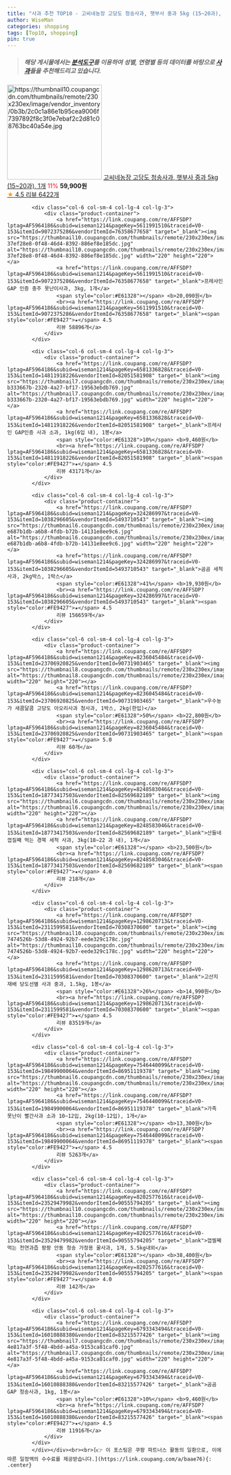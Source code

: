 ```yaml
---
title: "사과 추천 TOP10 - 고씨네농장 고당도 청송사과, 햇부사 중과 5kg (15~20과), 1개"
author: WiseMan
categories: shopping
tags: [Top10, shopping]
pin: true
---
```


> ##### 해당 게시물에서는 [**분석도구**](https://itemscout.io/)를 이용하여 **성별**, **연령별** 등의 데이터를 바탕으로 [**사과**](https://link.coupang.com/a/baae76)들을 추천해드리고 있습니다.
<div class="container"><div class="row">
            <div class="col-6 col-sm-4 col-lg-4 col-lg-3">
                <div class="product-container">
                    <a href="https://link.coupang.com/re/AFFSDP?lptag=AF5964186&subid=wiseman1214&pageKey=7641705137&traceid=V0-153&itemId=20306905411&vendorItemId=79566477400" target="_blank"><img src="https://thumbnail10.coupangcdn.com/thumbnails/remote/230x230ex/image/vendor_inventory/0b3b/2c0c1a86e1b95cea9006f7397892f8c3f0e7ebaf2c2d81c08763bc40a54e.jpg" alt="https://thumbnail10.coupangcdn.com/thumbnails/remote/230x230ex/image/vendor_inventory/0b3b/2c0c1a86e1b95cea9006f7397892f8c3f0e7ebaf2c2d81c08763bc40a54e.jpg" width="220" height="220"></a>
                    <a href="https://link.coupang.com/re/AFFSDP?lptag=AF5964186&subid=wiseman1214&pageKey=7641705137&traceid=V0-153&itemId=20306905411&vendorItemId=79566477400" target="_blank">고씨네농장 고당도 청송사과, 햇부사 중과 5kg (15~20과), 1개</a>
                    <span style="color:#E61328">11%</span> <b>59,900원</b>
                    <br><a href="https://link.coupang.com/re/AFFSDP?lptag=AF5964186&subid=wiseman1214&pageKey=7641705137&traceid=V0-153&itemId=20306905411&vendorItemId=79566477400" target="_blank"><span style="color:#FE9427">★</span> 4.5
                    리뷰 6422개</a>
                </div>
            </div>
            
            <div class="col-6 col-sm-4 col-lg-4 col-lg-3">
                <div class="product-container">
                    <a href="https://link.coupang.com/re/AFFSDP?lptag=AF5964186&subid=wiseman1214&pageKey=5611991510&traceid=V0-153&itemId=9072375286&vendorItemId=76358677658" target="_blank"><img src="https://thumbnail10.coupangcdn.com/thumbnails/remote/230x230ex/image/retail/images/354501738199481-37ef28e8-0f48-46d4-8392-886ef8e185dc.jpg" alt="https://thumbnail10.coupangcdn.com/thumbnails/remote/230x230ex/image/retail/images/354501738199481-37ef28e8-0f48-46d4-8392-886ef8e185dc.jpg" width="220" height="220"></a>
                    <a href="https://link.coupang.com/re/AFFSDP?lptag=AF5964186&subid=wiseman1214&pageKey=5611991510&traceid=V0-153&itemId=9072375286&vendorItemId=76358677658" target="_blank">프레샤인 GAP 인증 충주 못난이사과, 3kg, 1개</a>
                    <span style="color:#E61328"></span> <b>20,090원</b>
                    <br><a href="https://link.coupang.com/re/AFFSDP?lptag=AF5964186&subid=wiseman1214&pageKey=5611991510&traceid=V0-153&itemId=9072375286&vendorItemId=76358677658" target="_blank"><span style="color:#FE9427">★</span> 4.5
                    리뷰 58896개</a>
                </div>
            </div>
            
            <div class="col-6 col-sm-4 col-lg-4 col-lg-3">
                <div class="product-container">
                    <a href="https://link.coupang.com/re/AFFSDP?lptag=AF5964186&subid=wiseman1214&pageKey=6581336828&traceid=V0-153&itemId=14811918226&vendorItemId=82051581908" target="_blank"><img src="https://thumbnail7.coupangcdn.com/thumbnails/remote/230x230ex/image/retail/images/14582418444085-b333667b-2320-4a27-bf17-19563ebdb769.jpg" alt="https://thumbnail7.coupangcdn.com/thumbnails/remote/230x230ex/image/retail/images/14582418444085-b333667b-2320-4a27-bf17-19563ebdb769.jpg" width="220" height="220"></a>
                    <a href="https://link.coupang.com/re/AFFSDP?lptag=AF5964186&subid=wiseman1214&pageKey=6581336828&traceid=V0-153&itemId=14811918226&vendorItemId=82051581908" target="_blank">프레샤인 GAP인증 사과 소과, 1kg(6입 내), 1봉</a>
                    <span style="color:#E61328">10%</span> <b>9,460원</b>
                    <br><a href="https://link.coupang.com/re/AFFSDP?lptag=AF5964186&subid=wiseman1214&pageKey=6581336828&traceid=V0-153&itemId=14811918226&vendorItemId=82051581908" target="_blank"><span style="color:#FE9427">★</span> 4.5
                    리뷰 43171개</a>
                </div>
            </div>
            
            <div class="col-6 col-sm-4 col-lg-4 col-lg-3">
                <div class="product-container">
                    <a href="https://link.coupang.com/re/AFFSDP?lptag=AF5964186&subid=wiseman1214&pageKey=324286997&traceid=V0-153&itemId=1038296605&vendorItemId=5493710543" target="_blank"><img src="https://thumbnail6.coupangcdn.com/thumbnails/remote/230x230ex/image/retail/images/1012107513562-e687b1db-a6b8-4fdb-b72b-14131e8ee9c6.jpg" alt="https://thumbnail6.coupangcdn.com/thumbnails/remote/230x230ex/image/retail/images/1012107513562-e687b1db-a6b8-4fdb-b72b-14131e8ee9c6.jpg" width="220" height="220"></a>
                    <a href="https://link.coupang.com/re/AFFSDP?lptag=AF5964186&subid=wiseman1214&pageKey=324286997&traceid=V0-153&itemId=1038296605&vendorItemId=5493710543" target="_blank">곰곰 세척 사과, 2kg박스, 1박스</a>
                    <span style="color:#E61328">41%</span> <b>19,930원</b>
                    <br><a href="https://link.coupang.com/re/AFFSDP?lptag=AF5964186&subid=wiseman1214&pageKey=324286997&traceid=V0-153&itemId=1038296605&vendorItemId=5493710543" target="_blank"><span style="color:#FE9427">★</span> 4.5
                    리뷰 156659개</a>
                </div>
            </div>
            
            <div class="col-6 col-sm-4 col-lg-4 col-lg-3">
                <div class="product-container">
                    <a href="https://link.coupang.com/re/AFFSDP?lptag=AF5964186&subid=wiseman1214&pageKey=8236045484&traceid=V0-153&itemId=23706920825&vendorItemId=90731903465" target="_blank"><img src="https://thumbnail8.coupangcdn.com/thumbnails/remote/230x230ex/image/vendor_inventory/a921/8e887dc0180ac63109160ce3fbdb952b5d55c6558ce4f090cd7c6feaac87.png" alt="https://thumbnail8.coupangcdn.com/thumbnails/remote/230x230ex/image/vendor_inventory/a921/8e887dc0180ac63109160ce3fbdb952b5d55c6558ce4f090cd7c6feaac87.png" width="220" height="220"></a>
                    <a href="https://link.coupang.com/re/AFFSDP?lptag=AF5964186&subid=wiseman1214&pageKey=8236045484&traceid=V0-153&itemId=23706920825&vendorItemId=90731903465" target="_blank">우수농가 새콤달콤 고당도 아오리사과 청사과, 1박스, 2kg(한입)</a>
                    <span style="color:#E61328">50%</span> <b>22,800원</b>
                    <br><a href="https://link.coupang.com/re/AFFSDP?lptag=AF5964186&subid=wiseman1214&pageKey=8236045484&traceid=V0-153&itemId=23706920825&vendorItemId=90731903465" target="_blank"><span style="color:#FE9427">★</span> 5.0
                    리뷰 60개</a>
                </div>
            </div>
            
            <div class="col-6 col-sm-4 col-lg-4 col-lg-3">
                <div class="product-container">
                    <a href="https://link.coupang.com/re/AFFSDP?lptag=AF5964186&subid=wiseman1214&pageKey=8248583046&traceid=V0-153&itemId=18773417503&vendorItemId=82569682189" target="_blank"><img src="https://thumbnail6.coupangcdn.com/thumbnails/remote/230x230ex/image/vendor_inventory/8eb2/1bb4d9496065a2b868607c39c3dfa4371076074f08a819ea9f1ac84f6290.jpg" alt="https://thumbnail6.coupangcdn.com/thumbnails/remote/230x230ex/image/vendor_inventory/8eb2/1bb4d9496065a2b868607c39c3dfa4371076074f08a819ea9f1ac84f6290.jpg" width="220" height="220"></a>
                    <a href="https://link.coupang.com/re/AFFSDP?lptag=AF5964186&subid=wiseman1214&pageKey=8248583046&traceid=V0-153&itemId=18773417503&vendorItemId=82569682189" target="_blank">산들네 껍질째 먹는 경북 세척 사과, 3kg(18~22 과 내), 1개</a>
                    <span style="color:#E61328"></span> <b>23,500원</b>
                    <br><a href="https://link.coupang.com/re/AFFSDP?lptag=AF5964186&subid=wiseman1214&pageKey=8248583046&traceid=V0-153&itemId=18773417503&vendorItemId=82569682189" target="_blank"><span style="color:#FE9427">★</span> 4.0
                    리뷰 218개</a>
                </div>
            </div>
            
            <div class="col-6 col-sm-4 col-lg-4 col-lg-3">
                <div class="product-container">
                    <a href="https://link.coupang.com/re/AFFSDP?lptag=AF5964186&subid=wiseman1214&pageKey=1298620713&traceid=V0-153&itemId=2311599581&vendorItemId=70308370600" target="_blank"><img src="https://thumbnail10.coupangcdn.com/thumbnails/remote/230x230ex/image/retail/images/2881650750369639-7474526b-53d8-4924-92b7-eede329c178c.jpg" alt="https://thumbnail10.coupangcdn.com/thumbnails/remote/230x230ex/image/retail/images/2881650750369639-7474526b-53d8-4924-92b7-eede329c178c.jpg" width="220" height="220"></a>
                    <a href="https://link.coupang.com/re/AFFSDP?lptag=AF5964186&subid=wiseman1214&pageKey=1298620713&traceid=V0-153&itemId=2311599581&vendorItemId=70308370600" target="_blank">고산지 재배 당도선별 사과 중과, 1.5kg, 1봉</a>
                    <span style="color:#E61328">26%</span> <b>14,990원</b>
                    <br><a href="https://link.coupang.com/re/AFFSDP?lptag=AF5964186&subid=wiseman1214&pageKey=1298620713&traceid=V0-153&itemId=2311599581&vendorItemId=70308370600" target="_blank"><span style="color:#FE9427">★</span> 4.5
                    리뷰 83519개</a>
                </div>
            </div>
            
            <div class="col-6 col-sm-4 col-lg-4 col-lg-3">
                <div class="product-container">
                    <a href="https://link.coupang.com/re/AFFSDP?lptag=AF5964186&subid=wiseman1214&pageKey=7546440099&traceid=V0-153&itemId=19849900064&vendorItemId=86951119378" target="_blank"><img src="https://thumbnail6.coupangcdn.com/thumbnails/remote/230x230ex/image/rs_quotation_api/ko2ppmia/854f4c47b5e0478caddc4946b6b25c96.jpg" alt="https://thumbnail6.coupangcdn.com/thumbnails/remote/230x230ex/image/rs_quotation_api/ko2ppmia/854f4c47b5e0478caddc4946b6b25c96.jpg" width="220" height="220"></a>
                    <a href="https://link.coupang.com/re/AFFSDP?lptag=AF5964186&subid=wiseman1214&pageKey=7546440099&traceid=V0-153&itemId=19849900064&vendorItemId=86951119378" target="_blank">가족 못난이 빨간사과 소과 10~12입, 2kg(10-12입), 1개</a>
                    <span style="color:#E61328"></span> <b>13,300원</b>
                    <br><a href="https://link.coupang.com/re/AFFSDP?lptag=AF5964186&subid=wiseman1214&pageKey=7546440099&traceid=V0-153&itemId=19849900064&vendorItemId=86951119378" target="_blank"><span style="color:#FE9427">★</span> 4.5
                    리뷰 5263개</a>
                </div>
            </div>
            
            <div class="col-6 col-sm-4 col-lg-4 col-lg-3">
                <div class="product-container">
                    <a href="https://link.coupang.com/re/AFFSDP?lptag=AF5964186&subid=wiseman1214&pageKey=8202577616&traceid=V0-153&itemId=23529479982&vendorItemId=90555794205" target="_blank"><img src="https://thumbnail10.coupangcdn.com/thumbnails/remote/230x230ex/image/vendor_inventory/1048/057cbf012801277a6d0c98a4bfad51f2c39cb977a77208da86173573f2f2.JPG" alt="https://thumbnail10.coupangcdn.com/thumbnails/remote/230x230ex/image/vendor_inventory/1048/057cbf012801277a6d0c98a4bfad51f2c39cb977a77208da86173573f2f2.JPG" width="220" height="220"></a>
                    <a href="https://link.coupang.com/re/AFFSDP?lptag=AF5964186&subid=wiseman1214&pageKey=8202577616&traceid=V0-153&itemId=23529479982&vendorItemId=90555794205" target="_blank">껍찔째 먹는 천연과즙 팡팡 안동 청송 가정용 꿀사과, 1개, 5.5kg내외</a>
                    <span style="color:#E61328"></span> <b>38,400원</b>
                    <br><a href="https://link.coupang.com/re/AFFSDP?lptag=AF5964186&subid=wiseman1214&pageKey=8202577616&traceid=V0-153&itemId=23529479982&vendorItemId=90555794205" target="_blank"><span style="color:#FE9427">★</span> 4.0
                    리뷰 142개</a>
                </div>
            </div>
            
            <div class="col-6 col-sm-4 col-lg-4 col-lg-3">
                <div class="product-container">
                    <a href="https://link.coupang.com/re/AFFSDP?lptag=AF5964186&subid=wiseman1214&pageKey=6793343494&traceid=V0-153&itemId=16010888380&vendorItemId=83215577426" target="_blank"><img src="https://thumbnail7.coupangcdn.com/thumbnails/remote/230x230ex/image/retail/images/2429257734724726-4e817a3f-5f48-4bdd-a45a-9153ca81caf0.jpg" alt="https://thumbnail7.coupangcdn.com/thumbnails/remote/230x230ex/image/retail/images/2429257734724726-4e817a3f-5f48-4bdd-a45a-9153ca81caf0.jpg" width="220" height="220"></a>
                    <a href="https://link.coupang.com/re/AFFSDP?lptag=AF5964186&subid=wiseman1214&pageKey=6793343494&traceid=V0-153&itemId=16010888380&vendorItemId=83215577426" target="_blank">곰곰 GAP 청송사과, 1kg, 1봉</a>
                    <span style="color:#E61328">10%</span> <b>9,460원</b>
                    <br><a href="https://link.coupang.com/re/AFFSDP?lptag=AF5964186&subid=wiseman1214&pageKey=6793343494&traceid=V0-153&itemId=16010888380&vendorItemId=83215577426" target="_blank"><span style="color:#FE9427">★</span> 4.5
                    리뷰 11916개</a>
                </div>
            </div>
            </div></div><br><br>[👉 이 포스팅은 쿠팡 파트너스 활동의 일환으로, 이에 따른 일정액의 수수료를 제공받습니다.](https://link.coupang.com/a/baae76){: .center}